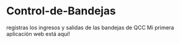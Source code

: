 # Control-de-Bandejas
registras los ingresos y salidas de las bandejas de QCC
Mi primera aplicación web está aquí!

